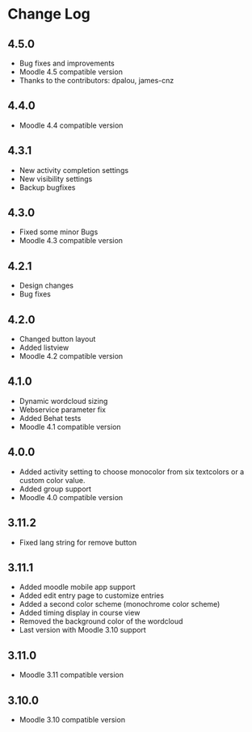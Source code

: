 # Change Log
## 4.5.0
* Bug fixes and improvements
* Moodle 4.5 compatible version
* Thanks to the contributors: dpalou, james-cnz

## 4.4.0
* Moodle 4.4 compatible version

## 4.3.1
* New activity completion settings
* New visibility settings
* Backup bugfixes

## 4.3.0
* Fixed some minor Bugs
* Moodle 4.3 compatible version

## 4.2.1
* Design changes
* Bug fixes

## 4.2.0
* Changed button layout
* Added listview
* Moodle 4.2 compatible version

## 4.1.0
* Dynamic wordcloud sizing
* Webservice parameter fix
* Added Behat tests
* Moodle 4.1 compatible version

## 4.0.0
* Added activity setting to choose monocolor from six textcolors or a custom color value.
* Added group support
* Moodle 4.0 compatible version

## 3.11.2
* Fixed lang string for remove button

## 3.11.1
* Added moodle mobile app support
* Added edit entry page to customize entries
* Added a second color scheme (monochrome color scheme)
* Added timing display in course view
* Removed the background color of the wordcloud
* Last version with Moodle 3.10 support

## 3.11.0
* Moodle 3.11 compatible version

## 3.10.0
* Moodle 3.10 compatible version